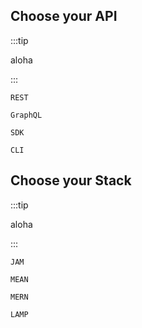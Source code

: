 ## Choose your API

<Reference v-slot="btn" :btnType="`api`">

:::tip

aloha

:::

<div v-if="btn.pref.api == 'REST'">

```
REST
```

</div>

<div v-if="btn.pref.api == 'GraphQL'">

```
GraphQL
```

</div>

<div v-if="btn.pref.api == 'SDK'">

```
SDK
```

</div>

<div v-if="btn.pref.api == 'CLI'">

```
CLI
```

</div>

</Reference>

## Choose your Stack

<Reference v-slot="btn" :btnType="`stack`">

:::tip

aloha

:::

<div v-if="btn.pref.stack == 'JAM'">

```
JAM
```

</div>

<div v-if="btn.pref.stack == 'MEAN'">

```
MEAN
```

</div>

<div v-if="btn.pref.stack == 'MERN'">

```
MERN
```

</div>

<div v-if="btn.pref.stack == 'LAMP'">

```
LAMP
```

</div>

</Reference>
